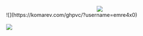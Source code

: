 
<div align="center">
    <a href="https://discord.com/users/538846533123309584" title="Discord Account"><img src="https://lanyard-profile-readme.vercel.app/api/538846533123309584"></a>
</div>
![](https://komarev.com/ghpvc/?username=emre4x0)
<br>
<br>
<img src="https://cdn.discordapp.com/attachments/906301763764764743/1010951093494227015/AboutMe.png">
